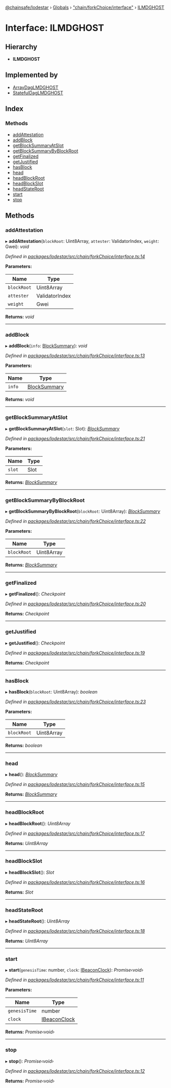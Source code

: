 [@chainsafe/lodestar](../README.md) › [Globals](../globals.md) › ["chain/forkChoice/interface"](../modules/_chain_forkchoice_interface_.md) › [ILMDGHOST](_chain_forkchoice_interface_.ilmdghost.md)

# Interface: ILMDGHOST

## Hierarchy

* **ILMDGHOST**

## Implemented by

* [ArrayDagLMDGHOST](../classes/_chain_forkchoice_arraydag_lmdghost_.arraydaglmdghost.md)
* [StatefulDagLMDGHOST](../classes/_chain_forkchoice_statefuldag_lmdghost_.statefuldaglmdghost.md)

## Index

### Methods

* [addAttestation](_chain_forkchoice_interface_.ilmdghost.md#addattestation)
* [addBlock](_chain_forkchoice_interface_.ilmdghost.md#addblock)
* [getBlockSummaryAtSlot](_chain_forkchoice_interface_.ilmdghost.md#getblocksummaryatslot)
* [getBlockSummaryByBlockRoot](_chain_forkchoice_interface_.ilmdghost.md#getblocksummarybyblockroot)
* [getFinalized](_chain_forkchoice_interface_.ilmdghost.md#getfinalized)
* [getJustified](_chain_forkchoice_interface_.ilmdghost.md#getjustified)
* [hasBlock](_chain_forkchoice_interface_.ilmdghost.md#hasblock)
* [head](_chain_forkchoice_interface_.ilmdghost.md#head)
* [headBlockRoot](_chain_forkchoice_interface_.ilmdghost.md#headblockroot)
* [headBlockSlot](_chain_forkchoice_interface_.ilmdghost.md#headblockslot)
* [headStateRoot](_chain_forkchoice_interface_.ilmdghost.md#headstateroot)
* [start](_chain_forkchoice_interface_.ilmdghost.md#start)
* [stop](_chain_forkchoice_interface_.ilmdghost.md#stop)

## Methods

###  addAttestation

▸ **addAttestation**(`blockRoot`: Uint8Array, `attester`: ValidatorIndex, `weight`: Gwei): *void*

*Defined in [packages/lodestar/src/chain/forkChoice/interface.ts:14](https://github.com/ChainSafe/lodestar/blob/3dee406/packages/lodestar/src/chain/forkChoice/interface.ts#L14)*

**Parameters:**

Name | Type |
------ | ------ |
`blockRoot` | Uint8Array |
`attester` | ValidatorIndex |
`weight` | Gwei |

**Returns:** *void*

___

###  addBlock

▸ **addBlock**(`info`: [BlockSummary](_chain_forkchoice_interface_.blocksummary.md)): *void*

*Defined in [packages/lodestar/src/chain/forkChoice/interface.ts:13](https://github.com/ChainSafe/lodestar/blob/3dee406/packages/lodestar/src/chain/forkChoice/interface.ts#L13)*

**Parameters:**

Name | Type |
------ | ------ |
`info` | [BlockSummary](_chain_forkchoice_interface_.blocksummary.md) |

**Returns:** *void*

___

###  getBlockSummaryAtSlot

▸ **getBlockSummaryAtSlot**(`slot`: Slot): *[BlockSummary](_chain_forkchoice_interface_.blocksummary.md)*

*Defined in [packages/lodestar/src/chain/forkChoice/interface.ts:21](https://github.com/ChainSafe/lodestar/blob/3dee406/packages/lodestar/src/chain/forkChoice/interface.ts#L21)*

**Parameters:**

Name | Type |
------ | ------ |
`slot` | Slot |

**Returns:** *[BlockSummary](_chain_forkchoice_interface_.blocksummary.md)*

___

###  getBlockSummaryByBlockRoot

▸ **getBlockSummaryByBlockRoot**(`blockRoot`: Uint8Array): *[BlockSummary](_chain_forkchoice_interface_.blocksummary.md)*

*Defined in [packages/lodestar/src/chain/forkChoice/interface.ts:22](https://github.com/ChainSafe/lodestar/blob/3dee406/packages/lodestar/src/chain/forkChoice/interface.ts#L22)*

**Parameters:**

Name | Type |
------ | ------ |
`blockRoot` | Uint8Array |

**Returns:** *[BlockSummary](_chain_forkchoice_interface_.blocksummary.md)*

___

###  getFinalized

▸ **getFinalized**(): *Checkpoint*

*Defined in [packages/lodestar/src/chain/forkChoice/interface.ts:20](https://github.com/ChainSafe/lodestar/blob/3dee406/packages/lodestar/src/chain/forkChoice/interface.ts#L20)*

**Returns:** *Checkpoint*

___

###  getJustified

▸ **getJustified**(): *Checkpoint*

*Defined in [packages/lodestar/src/chain/forkChoice/interface.ts:19](https://github.com/ChainSafe/lodestar/blob/3dee406/packages/lodestar/src/chain/forkChoice/interface.ts#L19)*

**Returns:** *Checkpoint*

___

###  hasBlock

▸ **hasBlock**(`blockRoot`: Uint8Array): *boolean*

*Defined in [packages/lodestar/src/chain/forkChoice/interface.ts:23](https://github.com/ChainSafe/lodestar/blob/3dee406/packages/lodestar/src/chain/forkChoice/interface.ts#L23)*

**Parameters:**

Name | Type |
------ | ------ |
`blockRoot` | Uint8Array |

**Returns:** *boolean*

___

###  head

▸ **head**(): *[BlockSummary](_chain_forkchoice_interface_.blocksummary.md)*

*Defined in [packages/lodestar/src/chain/forkChoice/interface.ts:15](https://github.com/ChainSafe/lodestar/blob/3dee406/packages/lodestar/src/chain/forkChoice/interface.ts#L15)*

**Returns:** *[BlockSummary](_chain_forkchoice_interface_.blocksummary.md)*

___

###  headBlockRoot

▸ **headBlockRoot**(): *Uint8Array*

*Defined in [packages/lodestar/src/chain/forkChoice/interface.ts:17](https://github.com/ChainSafe/lodestar/blob/3dee406/packages/lodestar/src/chain/forkChoice/interface.ts#L17)*

**Returns:** *Uint8Array*

___

###  headBlockSlot

▸ **headBlockSlot**(): *Slot*

*Defined in [packages/lodestar/src/chain/forkChoice/interface.ts:16](https://github.com/ChainSafe/lodestar/blob/3dee406/packages/lodestar/src/chain/forkChoice/interface.ts#L16)*

**Returns:** *Slot*

___

###  headStateRoot

▸ **headStateRoot**(): *Uint8Array*

*Defined in [packages/lodestar/src/chain/forkChoice/interface.ts:18](https://github.com/ChainSafe/lodestar/blob/3dee406/packages/lodestar/src/chain/forkChoice/interface.ts#L18)*

**Returns:** *Uint8Array*

___

###  start

▸ **start**(`genesisTime`: number, `clock`: [IBeaconClock](_chain_clock_interface_.ibeaconclock.md)): *Promise‹void›*

*Defined in [packages/lodestar/src/chain/forkChoice/interface.ts:11](https://github.com/ChainSafe/lodestar/blob/3dee406/packages/lodestar/src/chain/forkChoice/interface.ts#L11)*

**Parameters:**

Name | Type |
------ | ------ |
`genesisTime` | number |
`clock` | [IBeaconClock](_chain_clock_interface_.ibeaconclock.md) |

**Returns:** *Promise‹void›*

___

###  stop

▸ **stop**(): *Promise‹void›*

*Defined in [packages/lodestar/src/chain/forkChoice/interface.ts:12](https://github.com/ChainSafe/lodestar/blob/3dee406/packages/lodestar/src/chain/forkChoice/interface.ts#L12)*

**Returns:** *Promise‹void›*
